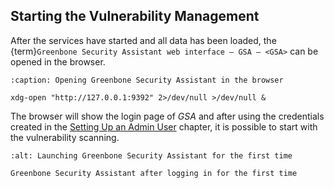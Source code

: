 ## Starting the Vulnerability Management

After the services have started and all data has been loaded, the {term}`Greenbone
Security Assistant web interface – GSA – <GSA>` can be opened in the browser.

```{code-block}
:caption: Opening Greenbone Security Assistant in the browser

xdg-open "http://127.0.0.1:9392" 2>/dev/null >/dev/null &
```

The browser will show the login page of *GSA* and after using the credentials
created in the [Setting Up an Admin User](#setting-up-an-admin-user) chapter,
it is possible to start with the vulnerability scanning.

```{figure} /images/GSA-22.4.png
:alt: Launching Greenbone Security Assistant for the first time

Greenbone Security Assistant after logging in for the first time
```
